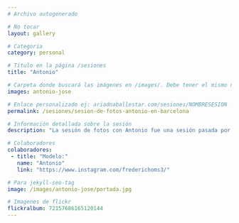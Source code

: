 ```yaml
---
# Archivo autogenerado

# No tocar
layout: gallery

# Categoria
category: personal

# Título en la página /sesiones
title: "Antonio"

# Carpeta donde buscará las imágenes en /images/. Debe tener el mismo nombre y sin espacios
images: antonio-jose

# Enlace personalizado ej: ariadnaballestar.com/sesiones/NOMBRESESION
permalink: /sesiones/sesion-de-fotos-antonio-en-barcelona

# Información detallada sobre la sesión
description: "La sesión de fotos con Antonio fue una sesión pasada por agua. Estuvo lloviendo sin parar más de una hora, pero eso no nos impidió hacer las fotos! Fue una tarde genial y nos divertimos como niños. Como veis, Antonio es un apasionado de la moda y hace unos conjuntos increíbles!"

# Colaboradores
colaboradores:
 - title: "Modelo:"
   name: "Antonio"
   link: "https://www.instagram.com/frederichoms3/"

# Para jekyll-seo-tag
image: /images/antonio-jose/portada.jpg

# Imagenes de flickr
flickralbum: 72157686165120144
---
```

